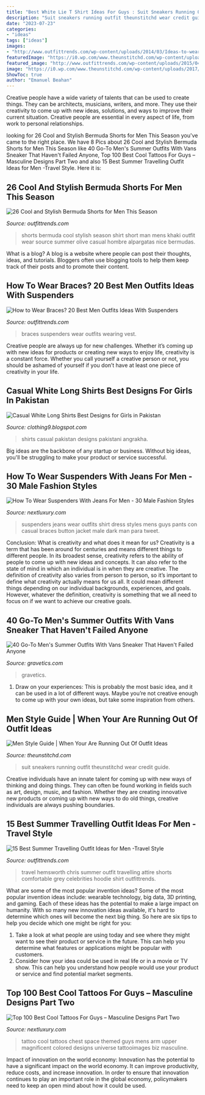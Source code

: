 ```yaml
---
title: "Best White Lie T Shirt Ideas For Guys : Suit Sneakers Running Outfit Theunstitchd Wear Credit Guide"
description: "Suit sneakers running outfit theunstitchd wear credit guide"
date: "2023-07-23"
categories:
- "ideas"
tags: ["ideas"]
images:
- "http://www.outfittrends.com/wp-content/uploads/2014/03/Ideas-to-wear-Bermuda-shorts-men.png"
featuredImage: "https://i0.wp.com/www.theunstitchd.com/wp-content/uploads/2017/07/3.-Blue-Suit-with-White-sneakers-For-MEn.jpg?w=662"
featured_image: "http://www.outfittrends.com/wp-content/uploads/2015/04/chris-hemsworth.jpg"
image: "https://i0.wp.com/www.theunstitchd.com/wp-content/uploads/2017/07/3.-Blue-Suit-with-White-sneakers-For-MEn.jpg?w=662"
ShowToc: true
author: "Emanuel Beahan"
---
```



Creative people have a wide variety of talents that can be used to create things. They can be architects, musicians, writers, and more. They use their creativity to come up with new ideas, solutions, and ways to improve their current situation. Creative people are essential in every aspect of life, from work to personal relationships.

	

		
looking for 26 Cool and Stylish Bermuda Shorts for Men This Season you've came to the right place. We have 8 Pics about 26 Cool and Stylish Bermuda Shorts for Men This Season like 40 Go-To Men&#039;s Summer Outfits With Vans Sneaker That Haven&#039;t Failed Anyone, Top 100 Best Cool Tattoos For Guys – Masculine Designs Part Two and also 15 Best Summer Travelling Outfit Ideas for Men -Travel Style. Here it is:
		
    
## 26 Cool And Stylish Bermuda Shorts For Men This Season

<img loading=lazy src="http://www.outfittrends.com/wp-content/uploads/2014/03/Ideas-to-wear-Bermuda-shorts-men.png" onerror="this.onerror=null;this.src='https://tse3.mm.bing.net/th?id=OIP.c5iJpGr1tZ7bT3H6ux0mmAAAAA&amp;pid=15.1';" alt="26 Cool and Stylish Bermuda Shorts for Men This Season">

_Source: outfittrends.com_

>shorts bermuda cool stylish season shirt short man mens khaki outfit wear source summer olive casual hombre alpargatas nice bermudas. 

	

What is a blog?
A blog is a website where people can post their thoughts, ideas, and tutorials. Bloggers often use blogging tools to help them keep track of their posts and to promote their content.

    
## How To Wear Braces? 20 Best Men Outfits Ideas With Suspenders

<img loading=lazy src="https://www.outfittrends.com/wp-content/uploads/2015/09/0172fb2ada41d64d7bf201258e85291e.jpg" onerror="this.onerror=null;this.src='https://tse1.mm.bing.net/th?id=OIP.mdwG8opuS_27rlllmBQ7KwHaLH&amp;pid=15.1';" alt="How to Wear Braces? 20 Best Men Outfits Ideas With Suspenders">

_Source: outfittrends.com_

>braces suspenders wear outfits wearing vest. 

	

Creative people are always up for new challenges. Whether it’s coming up with new ideas for products or creating new ways to enjoy life, creativity is a constant force. Whether you call yourself a creative person or not, you should be ashamed of yourself if you don’t have at least one piece of creativity in your life.

    
## Casual White Long Shirts Best Designs For Girls In Pakistan

<img loading=lazy src="http://2.bp.blogspot.com/-1fg-OCtohTY/U5RvkzO9poI/AAAAAAABSHM/XYT6rtZ9Ve8/s1600/Casual+White+Long+Shirts+Best+Designs+-+10.jpg" onerror="this.onerror=null;this.src='https://tse2.mm.bing.net/th?id=OIP.TVf0jkuVbbOagLEMj5FtxwAAAA&amp;pid=15.1';" alt="Casual White Long Shirts Best Designs for Girls in Pakistan">

_Source: clothing9.blogspot.com_

>shirts casual pakistan designs pakistani angrakha. 

	

Big ideas are the backbone of any startup or business. Without big ideas, you'll be struggling to make your product or service successful.

    
## How To Wear Suspenders With Jeans For Men - 30 Male Fashion Styles

<img loading=lazy src="http://nextluxury.com/wp-content/uploads/guys-how-to-wear-suspenders-with-jeans-and-light-blue-dress-shirt-outfits-fashion-ideas.jpg" onerror="this.onerror=null;this.src='https://tse4.mm.bing.net/th?id=OIP.wl3peoMLUC_oLgs2gjQ5JwAAAA&amp;pid=15.1';" alt="How To Wear Suspenders With Jeans For Men - 30 Male Fashion Styles">

_Source: nextluxury.com_

>suspenders jeans wear outfits shirt dress styles mens guys pants con casual braces button jacket male dark man para tweet. 

	

Conclusion: What is creativity and what does it mean for us?
Creativity is a term that has been around for centuries and means different things to different people. In its broadest sense, creativity refers to the ability of people to come up with new ideas and concepts. It can also refer to the state of mind in which an individual is in when they are creative. The definition of creativity also varies from person to person, so it’s important to define what creativity actually means for us all. It could mean different things depending on our individual backgrounds, experiences, and goals. However, whatever the definition, creativity is something that we all need to focus on if we want to achieve our creative goals.

    
## 40 Go-To Men&#039;s Summer Outfits With Vans Sneaker That Haven&#039;t Failed Anyone

<img loading=lazy src="https://www.gravetics.com/wp-content/uploads/2017/06/White-T-Shirt-Jeans-With-White-Vans-Sneakers.jpg" onerror="this.onerror=null;this.src='https://tse1.mm.bing.net/th?id=OIP.Ufe5QHp2CtVTuGXPvYt4kQHaHa&amp;pid=15.1';" alt="40 Go-To Men&#039;s Summer Outfits With Vans Sneaker That Haven&#039;t Failed Anyone">

_Source: gravetics.com_

>gravetics. 

	

1. Draw on your experiences: This is probably the most basic idea, and it can be used in a lot of different ways. Maybe you’re not creative enough to come up with your own ideas, but take some inspiration from others.

    
## Men Style Guide | When Your Are Running Out Of Outfit Ideas

<img loading=lazy src="https://i0.wp.com/www.theunstitchd.com/wp-content/uploads/2017/07/3.-Blue-Suit-with-White-sneakers-For-MEn.jpg?w=662" onerror="this.onerror=null;this.src='https://tse4.mm.bing.net/th?id=OIP.XN9MdnkMQ3yFspdcnpRtbwHaMr&amp;pid=15.1';" alt="Men Style Guide | When Your Are Running Out Of Outfit Ideas">

_Source: theunstitchd.com_

>suit sneakers running outfit theunstitchd wear credit guide. 

	

Creative individuals have an innate talent for coming up with new ways of thinking and doing things. They can often be found working in fields such as art, design, music, and fashion. Whether they are creating innovative new products or coming up with new ways to do old things, creative individuals are always pushing boundaries.

    
## 15 Best Summer Travelling Outfit Ideas For Men -Travel Style

<img loading=lazy src="http://www.outfittrends.com/wp-content/uploads/2015/04/chris-hemsworth.jpg" onerror="this.onerror=null;this.src='https://tse1.mm.bing.net/th?id=OIP.r5w2qyYxoeAfWTxSE5LuswHaNC&amp;pid=15.1';" alt="15 Best Summer Travelling Outfit Ideas for Men -Travel Style">

_Source: outfittrends.com_

>travel hemsworth chris summer outfit travelling attire shorts comfortable grey celebrities hoodie shirt outfittrends. 

	

What are some of the most popular invention ideas?
Some of the most popular invention ideas include: wearable technology, big data, 3D printing, and gaming. Each of these ideas has the potential to make a large impact on humanity. With so many new innovation ideas available, it's hard to determine which ones will become the next big thing. So here are six tips to help you decide which one might be right for you: 
1) Take a look at what people are using today and see where they might want to see their product or service in the future. This can help you determine what features or applications might be popular with customers. 
2) Consider how your idea could be used in real life or in a movie or TV show. This can help you understand how people would use your product or service and find potential market segments.

    
## Top 100 Best Cool Tattoos For Guys – Masculine Designs Part Two

<img loading=lazy src="http://nextluxury.com/wp-content/uploads/mens-chest-cool-universe-tattoo.jpg" onerror="this.onerror=null;this.src='https://tse3.mm.bing.net/th?id=OIP.8RkGURHRDPpPQg9AIUN5zwHaHa&amp;pid=15.1';" alt="Top 100 Best Cool Tattoos For Guys – Masculine Designs Part Two">

_Source: nextluxury.com_

>tattoo cool tattoos chest space themed guys mens arm upper magnificent colored designs universe tattooimages biz masculine. 

	

Impact of innovation on the world economy:
Innovation has the potential to have a significant impact on the world economy. It can improve productivity, reduce costs, and increase innovation. In order to ensure that innovation continues to play an important role in the global economy, policymakers need to keep an open mind about how it could be used.

